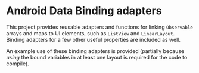 # Android Data Binding adapters

This project provides reusable adapters and functions for linking `Observable`
arrays and maps to UI elements, such as `ListView` and `LinearLayout`. Binding
adapters for a few other useful properties are included as well.

An example use of these binding adapters is provided (partially because *using*
the bound variables in at least one layout is required for the code to compile).
